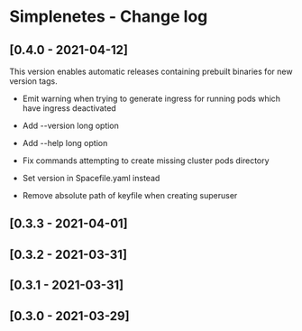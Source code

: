# Simplenetes - Change log

## [0.4.0 - 2021-04-12]
This version enables automatic releases containing prebuilt binaries for new version tags.

+ Emit warning when trying to generate ingress for running pods which have ingress deactivated

+ Add --version long option

+ Add --help long option

* Fix commands attempting to create missing cluster pods directory

* Set version in Spacefile.yaml instead

- Remove absolute path of keyfile when creating superuser


## [0.3.3 - 2021-04-01]

## [0.3.2 - 2021-03-31]

## [0.3.1 - 2021-03-31]

## [0.3.0 - 2021-03-29]
